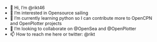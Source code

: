 - 👋 Hi, I’m @rikt46
- 👀 I’m interested in Opensource sailing
- 🌱 I’m currently learning python so I can contribute more to OpenCPN and OpenPlotter projects
- 💞️ I’m looking to collaborate on @OpenSea and @OpenPlotter
- 📫 How to reach me here or twitter: @rikt

<!---
rikt46/rikt46 is a ✨ special ✨ repository because its `README.md` (this file) appears on your GitHub profile.
You can click the Preview link to take a look at your changes.
--->
